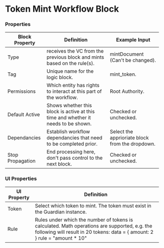 # Token Mint Workflow Block

### Properties

| Block Property   | Definition                                                                        | Example Input                                   |
| ---------------- | --------------------------------------------------------------------------------- | ----------------------------------------------- |
| Type             | receives the VC from the previous block and mints based on the rule(s).           | mintDocument (Can't be changed).                |
| Tag              | Unique name for the logic block.                                                  | mint\_token.                                    |
| Permissions      | Which entity has rights to interact at this part of the workflow.                 | Root Authority.                                 |
| Default Active   | Shows whether this block is active at this time and whether it needs to be shown. | Checked or unchecked.                           |
| Dependancies     | Establish workflow dependancies that need to be completed prior.                  | Select the apprioriate block from the dropdown. |
| Stop Propagation | End processing here, don't pass control to the next block.                        | Checked or unchecked.                           |

### UI Properties

| UI Property | Definition                                                                                                                                                                   |
| ----------- | ---------------------------------------------------------------------------------------------------------------------------------------------------------------------------- |
| Token       | Select which token to mint. The token must exist in the Guardian instance.                                                                                                   |
| Rule        | Rules under which the number of tokens is calculated. Math operations are supported, e.g. the following will result in 20 tokens: data = { amount: 2 } rule = "amount \* 10" |
